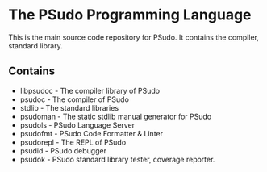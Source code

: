 # The PSudo Programming Language

This is the main source code repository for PSudo. It contains the compiler, standard library.

## Contains

- libpsudoc - The compiler library of PSudo
- psudoc - The compiler of PSudo
- stdlib - The standard libraries
- psudoman - The static stdlib manual generator for PSudo
- psudols - PSudo Language Server
- psudofmt - PSudo Code Formatter & Linter
- psudorepl - The REPL of PSudo
- psudid - PSudo debugger
- psudok - PSudo standard library tester, coverage reporter.
